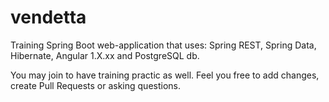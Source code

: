# vendetta
Training Spring Boot web-application that uses: Spring REST, Spring Data, Hibernate, Angular 1.X.xx and PostgreSQL db.

You may join to have training practic as well. 
Feel you free to add changes, create Pull Requests or asking questions.
